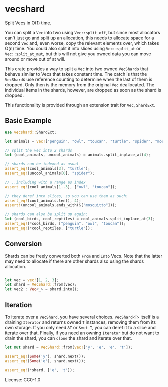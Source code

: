 # vecshard

Split Vecs in O(1) time.

You can split a `Vec` into two using `Vec::split_off`,
but since most allocators can't just go and split up an allocation, this needs to allocate space
for a second `Vec` and, even worse, copy the relevant elements over, which takes O(n) time.
You could also split it into slices using `Vec::split_at` or
`Vec::split_at_mut`, but this will not give you owned
data you can move around or move out of at will.

This crate provides a way to split a `Vec` into two owned `VecShard`s that
behave similar to Vecs that takes constant time.
The catch is that the `VecShard`s use reference counting to determine when the last of them is dropped.
Only then is the memory from the original `Vec` deallocated.
The individual items in the shards, however, are dropped as soon as the shard is dropped.

This functionality is provided through an extension trait for `Vec`, `ShardExt`.

## Basic Example

```rust
use vecshard::ShardExt;

let animals = vec!["penguin", "owl", "toucan", "turtle", "spider", "mosquitto"];

// split the vec into 2 shards
let (cool_animals, uncool_animals) = animals.split_inplace_at(4);

// shards can be indexed as usual
assert_eq!(cool_animals[3], "turtle");
assert_eq!(uncool_animals[0], "spider");

// ..including with a range as index
assert_eq!(cool_animals[1..3], ["owl", "toucan"]);

// they deref into slices, so you can use them as such:
assert_eq!(cool_animals.len(), 4);
assert!(uncool_animals.ends_with(&["mosquitto"]));

// shards can also be split up again:
let (cool_birds, cool_reptiles) = cool_animals.split_inplace_at(3);
assert_eq!(*cool_birds, ["penguin", "owl", "toucan"]);
assert_eq!(*cool_reptiles, ["turtle"]);
```

## Conversion

Shards can be freely converted both `From` and `Into` Vecs.
Note that the latter may need to allocate if there are other shards also using the shards allocation.

```rust

let vec = vec![1, 2, 3];
let shard = VecShard::from(vec);
let vec2 : Vec<_> = shard.into();
```

## Iteration

To iterate over a `VecShard`, you have several choices.
`VecShard<T>` itself is a draining `Iterator` and returns owned `T` instances,
removing them from its own storage.
If you only need `&T` or `&mut T`, you can deref it to a slice and iterate over that.
Finally, if you need an owning `Iterator` but do not want to drain the shard,
you can `clone` the shard and iterate over that.

```rust
let mut shard = VecShard::from(vec!['y', 'e', 'e', 't']);

assert_eq!(Some('y'), shard.next());
assert_eq!(Some('e'), shard.next());

assert_eq!(*shard, ['e', 't']);
```


License: CC0-1.0
